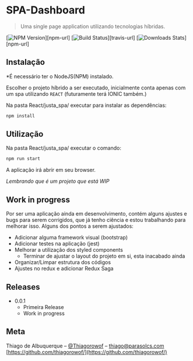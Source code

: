 # SPA-Dashboard
> Uma single page application utilizando tecnologias híbridas.

[![NPM Version][npm-image]][npm-url]
[![Build Status][travis-image]][travis-url]
[![Downloads Stats][npm-downloads]][npm-url]


## Instalação

*É necessário ter o NodeJS(NPM) instalado.

Escolher o projeto híbrido a ser executado, inicialmente conta apenas com um spa utilizando `REACT` (futuramente terá IONIC também.)

Na pasta React/justa_spa/ executar para instalar as dependências:
```sh
npm install
```

## Utilização

Na pasta React/justa_spa/ executar o comando:
```sh
npm run start
```
A aplicação irá abrir em seu browser.

_Lembrando que é um projeto que está WIP_

## Work in progress

Por ser uma aplicação ainda em desenvolvimento, contém alguns ajustes e bugs para serem corrigidos, que já tenho ciência e estou trabalhando para melhorar isso.
Alguns dos pontos a serem ajustados:

* Adicionar alguma framework visual (bootstrap)
* Adicionar testes na aplicação (jest)
* Melhorar a utilização dos styled components
    * Terminar de ajustar o layout do projeto em si, esta inacabado ainda
* Organizar/Limpar estrutura dos códigos
* Ajustes no redux e adicionar Redux Saga

## Releases

* 0.0.1
    * Primeira Release
    * Work in progress

## Meta

Thiago de Albuquerque – [@Thiagorowof](https://twitter.com/Thiagorowof) – thiago@parasolcs.com
[https://github.com/thiagorowof/](https://github.com/thiagorowof/)


[npm-image]: https://img.shields.io/npm/v/datadog-metrics.svg?style=flat-square
[npm-downloads]: https://img.shields.io/npm/dm/datadog-metrics.svg?style=flat-square
[travis-image]: https://img.shields.io/travis/dbader/node-datadog-metrics/master.svg?style=flat-square
